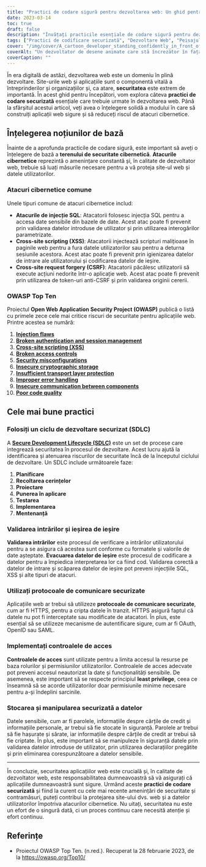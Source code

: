 ```yaml
---
title: "Practici de codare sigură pentru dezvoltarea web: Un ghid pentru începători"
date: 2023-03-14
toc: true
draft: false
description: "Învățați practicile esențiale de codare sigură pentru dezvoltarea web pentru a construi aplicații web sigure și a reduce riscul atacurilor cibernetice."
tags: ["Practici de codificare securizată", "Dezvoltare Web", "Peisajul securității cibernetice", "OWASP Top Ten", "Atacuri de injecție SQL", "XSS", "CSRF", "Ciclul de viață al dezvoltării securizate", "Validarea intrărilor", "Ieșire Evadare", "Protocoale de comunicare securizate", "Controale de acces", "Stocarea și manipularea datelor", "Cel mai mic privilegiu", "Hașurarea parolei", "Criptarea datelor", "Declarații întocmite", "Date sensibile", "Atacuri cibernetice", "Securitate web", "Securitatea aplicațiilor web", "Dezvoltare web securizată", "Cele mai bune practici în materie de securitate cibernetică", "Dezvoltarea aplicațiilor web", "Sfaturi de codificare securizată", "Vulnerabilitățile aplicațiilor web", "Riscurile de securitate OWASP", "Măsuri de securitate a site-ului web", "Protecția aplicațiilor web", "Design web securizat", "Orientări de dezvoltare web", "Practici de codare sigură pentru dezvoltarea web", "Reducerea atacurilor cibernetice în aplicațiile web", "Ciclul de viață al dezvoltării securizate pentru dezvoltatorii web", "Tehnici de validare a intrărilor pentru securitatea web", "Metode de scăpare a ieșirii pentru prevenirea XSS", "Protocoale de comunicare securizate pentru aplicațiile web", "Implementarea controalelor de acces în dezvoltarea web", "Stocarea și manipularea securizată a datelor în aplicațiile web", "Hashing și criptarea parolelor în dezvoltarea web", "Instrucțiuni pregătite pentru prevenirea injecției SQL", "Gestionarea datelor sensibile în aplicațiile web", "Cele mai bune practici pentru securitatea aplicațiilor web", "Prevenirea celor mai importante zece riscuri OWASP în dezvoltarea web", "Măsuri de securitate web pentru o codare sigură", "Reducerea riscurilor de securitate cibernetică în dezvoltarea web", "Sfaturi de codare sigură pentru dezvoltatorii web", "Prevenirea vulnerabilității aplicațiilor web", "Orientări de securitate web pentru dezvoltatori", "Asigurarea protecției aplicațiilor web"]
cover: "/img/cover/A_cartoon_developer_standing_confidently_in_front_of_a_shield.png"
coverAlt: "Un dezvoltator de desene animate care stă încrezător în fața unui scut cu un simbol de blocare în timp ce ține în mână un laptop."
coverCaption: ""
---
```


În era digitală de astăzi, dezvoltarea web este un domeniu în plină dezvoltare. Site-urile web și aplicațiile sunt o componentă vitală a întreprinderilor și organizațiilor și, ca atare, **securitatea** este extrem de importantă. În acest ghid pentru începători, vom explora câteva **practici de codare securizată** esențiale care trebuie urmate în dezvoltarea web. Până la sfârșitul acestui articol, veți avea o înțelegere solidă a modului în care să construiți aplicații web sigure și să reduceți riscul de atacuri cibernetice.

## Înțelegerea noțiunilor de bază

Înainte de a aprofunda practicile de codare sigură, este important să aveți o înțelegere de bază a **terenului de securitate cibernetică**. **Atacurile cibernetice** reprezintă o amenințare constantă și, în calitate de dezvoltator web, trebuie să luați măsurile necesare pentru a vă proteja site-ul web și datele utilizatorilor.

### Atacuri cibernetice comune

Unele tipuri comune de atacuri cibernetice includ:

- **Atacurile de injecție SQL**: Atacatorii folosesc injecția SQL pentru a accesa date sensibile din bazele de date. Acest atac poate fi prevenit prin validarea datelor introduse de utilizator și prin utilizarea interogărilor parametrizate.
- **Cross-site scripting (XSS)**: Atacatorii injectează scripturi malițioase în paginile web pentru a fura datele utilizatorilor sau pentru a deturna sesiunile acestora. Acest atac poate fi prevenit prin igienizarea datelor de intrare ale utilizatorului și codificarea datelor de ieșire.
- **Cross-site request forgery (CSRF)**: Atacatorii păcălesc utilizatorii să execute acțiuni nedorite într-o aplicație web. Acest atac poate fi prevenit prin utilizarea de token-uri anti-CSRF și prin validarea originii cererii.

### OWASP Top Ten

Proiectul **Open Web Application Security Project (OWASP)** publică o listă cu primele zece cele mai critice riscuri de securitate pentru aplicațiile web. Printre acestea se numără:

1. [**Injection flaws**](https://owasp.org/www-community/Injection_Flaws)
2. [**Broken authentication and session management**](https://owasp.org/www-project-top-ten/2017/A2_2017-Broken_Authentication.html)
3. [**Cross-site scripting (XSS)**](https://owasp.org/www-project-top-ten/2017/A7_2017-Cross-Site_Scripting_(XSS).html)
4. [**Broken access controls**](https://owasp.org/www-project-top-ten/2017/A5_2017-Broken_Access_Control.html)
5. [**Security misconfigurations**](https://owasp.org/www-project-top-ten/2017/A6_2017-Security_Misconfiguration.html)
6. [**Insecure cryptographic storage**](https://owasp.deteact.com/cheat/cheatsheets/Cryptographic_Storage_Cheat_Sheet.html)
7. [**Insufficient transport layer protection**](https://owasp.org/www-project-mobile-top-10/2014-risks/m3-insufficient-transport-layer-protection)
8. [**Improper error handling**](https://owasp.org/www-community/Improper_Error_Handling)
9. [**Insecure communication between components**](https://owasp.org/www-project-mobile-top-10/2016-risks/m3-insecure-communication)
10. [**Poor code quality**](https://owasp.org/www-project-mobile-top-10/2016-risks/m7-client-code-quality)

## Cele mai bune practici

### Folosiți un ciclu de dezvoltare securizat (SDLC)

A [**Secure Development Lifecycle (SDLC)**](https://en.wikipedia.org/wiki/Systems_development_life_cycle) este un set de procese care integrează securitatea în procesul de dezvoltare. Acest lucru ajută la identificarea și atenuarea riscurilor de securitate încă de la începutul ciclului de dezvoltare. Un SDLC include următoarele faze:

1. **Planificare**
2. **Recoltarea cerințelor**
3. **Proiectare**
4. **Punerea în aplicare**
5. **Testarea**
6. **Implementarea**
7. **Mentenanță**

### Validarea intrărilor și ieșirea de ieșire

**Validarea intrărilor** este procesul de verificare a intrărilor utilizatorului pentru a se asigura că acestea sunt conforme cu formatele și valorile de date așteptate. **Evacuarea datelor de ieșire** este procesul de codificare a datelor pentru a împiedica interpretarea lor ca fiind cod. Validarea corectă a datelor de intrare și scăparea datelor de ieșire pot preveni injecțiile SQL, XSS și alte tipuri de atacuri.

### Utilizați protocoale de comunicare securizate

Aplicațiile web ar trebui să utilizeze **protocoale de comunicare securizate**, cum ar fi HTTPS, pentru a cripta datele în tranzit. HTTPS asigură faptul că datele nu pot fi interceptate sau modificate de atacatori. În plus, este esențial să se utilizeze mecanisme de autentificare sigure, cum ar fi OAuth, OpenID sau SAML.

### Implementați controalele de acces

**Controalele de acces** sunt utilizate pentru a limita accesul la resurse pe baza rolurilor și permisiunilor utilizatorilor. Controalele de acces adecvate pot preveni accesul neautorizat la date și funcționalități sensibile. De asemenea, este important să se respecte principiul **least privilege**, ceea ce înseamnă să se acorde utilizatorilor doar permisiunile minime necesare pentru a-și îndeplini sarcinile.

### Stocarea și manipularea securizată a datelor

Datele sensibile, cum ar fi parolele, informațiile despre cărțile de credit și informațiile personale, ar trebui să fie stocate în siguranță. Parolele ar trebui să fie hașurate și sărate, iar informațiile despre cărțile de credit ar trebui să fie criptate. În plus, este important să se manipuleze în siguranță datele prin validarea datelor introduse de utilizator, prin utilizarea declarațiilor pregătite și prin eliminarea corespunzătoare a datelor sensibile.

______

În concluzie, securitatea aplicațiilor web este crucială și, în calitate de dezvoltator web, este responsabilitatea dumneavoastră să vă asigurați că aplicațiile dumneavoastră sunt sigure. Urmând aceste **practici de codare securizată** și fiind la curent cu cele mai recente amenințări de securitate și contramăsuri, puteți contribui la protejarea site-ului dvs. web și a datelor utilizatorilor împotriva atacurilor cibernetice. Nu uitați, securitatea nu este un efort de o singură dată, ci un proces continuu care necesită atenție și efort continuu.

## Referințe

- Proiectul OWASP Top Ten. (n.red.). Recuperat la 28 februarie 2023, de la https://owasp.org/Top10/